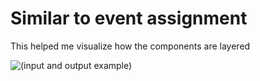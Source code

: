 # Similar to event assignment
This helped me visualize how the components are layered

![(input and output example)](../assets/inputouput.png)